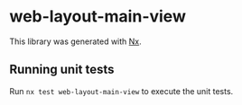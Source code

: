 # web-layout-main-view

This library was generated with [Nx](https://nx.dev).

## Running unit tests

Run `nx test web-layout-main-view` to execute the unit tests.
